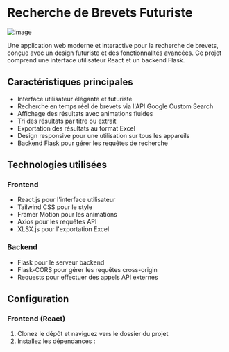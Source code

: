 # Recherche de Brevets Futuriste
![image](https://github.com/user-attachments/assets/acf2965c-5069-4ad9-b8e9-5aeb27117517)

Une application web moderne et interactive pour la recherche de brevets, conçue avec un design futuriste et des fonctionnalités avancées. Ce projet comprend une interface utilisateur React et un backend Flask.

## Caractéristiques principales

- Interface utilisateur élégante et futuriste
- Recherche en temps réel de brevets via l'API Google Custom Search
- Affichage des résultats avec animations fluides
- Tri des résultats par titre ou extrait
- Exportation des résultats au format Excel
- Design responsive pour une utilisation sur tous les appareils
- Backend Flask pour gérer les requêtes de recherche

## Technologies utilisées

### Frontend
- React.js pour l'interface utilisateur
- Tailwind CSS pour le style
- Framer Motion pour les animations
- Axios pour les requêtes API
- XLSX.js pour l'exportation Excel

### Backend
- Flask pour le serveur backend
- Flask-CORS pour gérer les requêtes cross-origin
- Requests pour effectuer des appels API externes

## Configuration

### Frontend (React)

1. Clonez le dépôt et naviguez vers le dossier du projet
2. Installez les dépendances :
